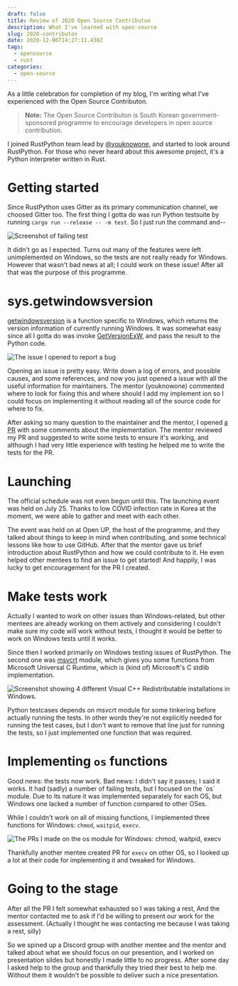 ```yaml
---
draft: false
title: Review of 2020 Open Source Contributon
description: What I've learned with open-source
slug: 2020-contributon
date: 2020-12-06T14:27:11.438Z
tags:
  - opensource
  - rust
categories:
  - open-source
---
```

As a little celebration for completion of my blog, I'm writing what I've experienced with the Open Source Contributon.

> **Note:** The Open Source Contributon is South Korean government-sponsored programme to encourage developers in open source contribution.

I joined RustPython team lead by [@youknowone](https://github.com/youknowone), and started to look around RustPython. For those who never heard about this awesome project, it's a Python interpreter written in Rust.

# Getting started

Since RustPython uses Gitter as its primary communication channel, we choosed Gitter too. The first thing I gotta do was run Python testsuite by running `cargo run --release -- -m test`. So I just run the command and--

![Screenshot of failing test](/images/uploads/1.png)

It didn't go as I expected. Turns out many of the features were left unimplemented on Windows, so the tests are not really ready for Windows. However that wasn't bad news at all; I could work on these issue! After all that was the purpose of this programme.

# sys.getwindowsversion

[getwindowsversion](https://docs.python.org/3.8/library/sys.html#sys.getwindowsversion) is a function specific to Windows, which returns the version information of currently running Windows. It was somewhat easy since all I gotta do was invoke [GetVersionExW](https://docs.microsoft.com/en-us/windows/win32/api/sysinfoapi/nf-sysinfoapi-getversionexw), and pass the result to the Python code.

![The issue I opened to report a bug](/images/uploads/getwindowsversion-issue.png)

Opening an issue is pretty easy. Write down a log of errors, and possible causes, and some references, and now you just opened a issue with all the useful information for maintainers. The mentor (youknowone) commented where to look for fixing this and where should I add my implement ion so I could focus on implementing it without reading all of the source code for where to fix.

After asking so many question to the maintainer and the mentor, I opened [a PR](https://github.com/RustPython/RustPython/pull/2002) with some comments about the implementation. The mentor reviewed my PR and suggested to write some tests to ensure it's working, and although I had very little experience with testing he helped me to write the tests for the PR.

# Launching

The official schedule was not even begun until this. The launching event was held on July 25. Thanks to low COVID infection rate in Korea at the moment, we were able to gather and meet with each other.

The event was held on at Open UP, the host of the programme, and they talked about things to keep in mind when contributing, and some technical lessons like how to use GitHub. After that the mentor gave us brief introduction about RustPython and how we could contribute to it. He even helped other mentees to find an issue to get started! And happily, I was lucky to get encouragement for the PR I created.

# Make tests work

Actually I wanted to work on other issues than Windows-related, but other mentees are already working on them actively and considering I couldn't make sure my code will work without tests, I thought it would be better to work on Windows tests until it works.

Since then I worked primarily on Windows testing issues of RustPython. The second one was [msvcrt](https://docs.python.org/3.8/library/msvcrt.html) module, which gives you some functions from Microsoft Universal C Runtime, which is (kind of) Microsoft's C stdlib implementation.

![Screenshot showing 4 different Visual C++ Redistributable installations in Windows.](https://www.howtogeek.com/wp-content/uploads/2016/05/xc_1-650x495.png.pagespeed.gp+jp+jw+pj+ws+js+rj+rp+rw+ri+cp+md.ic.CStp5Wwbpz.png)

Python testcases depends on msvcrt module for some tinkering before actually running the tests. In other words they're not explicitly needed for running the test cases, but I don't want to remove that line just for running the tests, so I just implemented one function that was required.

# Implementing `os` functions

Good news: the tests now work. Bad news: I didn't say it passes; I said it works. It had (sadly) a number of failing tests, but I focused on the \`os\` module. Due to its nature it was implemented separately for each OS, but Windows one lacked a number of function compared to other OSes.

While I couldn't work on all of missing functions, I implemented three functions for Windows: `chmod`, `waitpid`, `execv`.

![The PRs I made on the os module for Windows: chmod, waitpid, execv](/images/uploads/prs.png)

Thankfully another mentee created PR for `execv` on other OS, so I looked up a lot at their code for implementing it and tweaked for Windows.

# Going to the stage

After all the PR I felt somewhat exhausted so I was taking a rest, And the mentor contacted me to ask if I'd be willing to present our work for the assessment. (Actually I thought he was contacting me because I was taking a rest, silly)

So we spined up a Discord group with another mentee and the mentor and talked about what we should focus on our presention, and I worked on presentation sildes but honestly I made little to no progress. After some day I asked help to the group and thankfully they tried their best to help me. Without them it wouldn't be possible to deliver such a nice presentation.